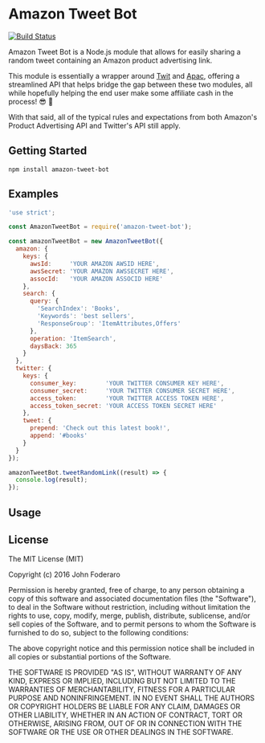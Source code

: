 # Amazon Tweet Bot

[![Build Status](https://travis-ci.org/johnfoderaro/amazon-tweet-bot.svg?branch=master)](https://travis-ci.org/johnfoderaro/amazon-tweet-bot)

Amazon Tweet Bot is a Node.js module that allows for easily sharing a random tweet containing an Amazon product advertising link.

This module is essentially a wrapper around [Twit](https://github.com/ttezel/twit) and [Apac](https://github.com/dmcquay/node-apac), offering a streamlined API that helps bridge the gap between these two modules, all while hopefully helping the end user make some affiliate cash in the process! 😎 🍻

With that said, all of the typical rules and expectations from both Amazon's Product Advertising API and Twitter's API still apply.

## Getting Started

```shell
npm install amazon-tweet-bot
```

## Examples

```javascript
'use strict';

const AmazonTweetBot = require('amazon-tweet-bot');

const amazonTweetBot = new AmazonTweetBot({
  amazon: {
    keys: {
      awsId:     'YOUR AMAZON AWSID HERE',
      awsSecret: 'YOUR AMAZON AWSSECRET HERE',
      assocId:   'YOUR AMAZON ASSOCID HERE'
    },
    search: {
      query: {
        'SearchIndex': 'Books',
        'Keywords': 'best sellers',
        'ResponseGroup': 'ItemAttributes,Offers'
      },
      operation: 'ItemSearch',
      daysBack: 365
    }
  },
  twitter: {
    keys: {
      consumer_key:        'YOUR TWITTER CONSUMER KEY HERE',
      consumer_secret:     'YOUR TWITTER CONSUMER SECRET HERE',
      access_token:        'YOUR TWITTER ACCESS TOKEN HERE',
      access_token_secret: 'YOUR ACCESS TOKEN SECRET HERE'
    },
    tweet: {
      prepend: 'Check out this latest book!',
      append: '#books'
    }
  }
});

amazonTweetBot.tweetRandomLink((result) => {
  console.log(result);
});

```

## Usage

## License

The MIT License (MIT)

Copyright (c) 2016 John Foderaro

Permission is hereby granted, free of charge, to any person obtaining a copy
of this software and associated documentation files (the "Software"), to deal
in the Software without restriction, including without limitation the rights
to use, copy, modify, merge, publish, distribute, sublicense, and/or sell
copies of the Software, and to permit persons to whom the Software is
furnished to do so, subject to the following conditions:

The above copyright notice and this permission notice shall be included in all
copies or substantial portions of the Software.

THE SOFTWARE IS PROVIDED "AS IS", WITHOUT WARRANTY OF ANY KIND, EXPRESS OR
IMPLIED, INCLUDING BUT NOT LIMITED TO THE WARRANTIES OF MERCHANTABILITY,
FITNESS FOR A PARTICULAR PURPOSE AND NONINFRINGEMENT. IN NO EVENT SHALL THE
AUTHORS OR COPYRIGHT HOLDERS BE LIABLE FOR ANY CLAIM, DAMAGES OR OTHER
LIABILITY, WHETHER IN AN ACTION OF CONTRACT, TORT OR OTHERWISE, ARISING FROM,
OUT OF OR IN CONNECTION WITH THE SOFTWARE OR THE USE OR OTHER DEALINGS IN THE
SOFTWARE.
